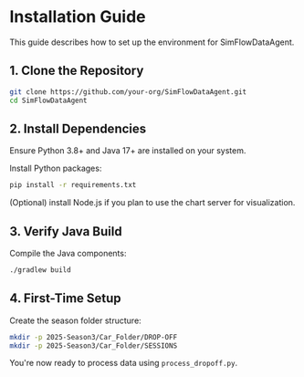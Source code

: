 # Installation Guide

This guide describes how to set up the environment for SimFlowDataAgent.

## 1. Clone the Repository
```bash
git clone https://github.com/your-org/SimFlowDataAgent.git
cd SimFlowDataAgent
```

## 2. Install Dependencies
Ensure Python 3.8+ and Java 17+ are installed on your system.

Install Python packages:
```bash
pip install -r requirements.txt
```

(Optional) install Node.js if you plan to use the chart server for visualization.

## 3. Verify Java Build
Compile the Java components:
```bash
./gradlew build
```

## 4. First-Time Setup
Create the season folder structure:
```bash
mkdir -p 2025-Season3/Car_Folder/DROP-OFF
mkdir -p 2025-Season3/Car_Folder/SESSIONS
```

You're now ready to process data using `process_dropoff.py`.

